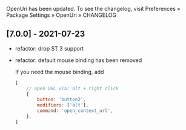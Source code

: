 OpenUri has been updated. To see the changelog, visit
Preferences » Package Settings » OpenUri » CHANGELOG

## [7.0.0] - 2021-07-23

- refactor: drop ST 3 support
- refactor: default mouse binding has been removed

  If you need the mouse binding, add

  ```js
  [
      // open URL via: alt + right click
      {
          button: 'button2',
          modifiers: ['alt'],
          command: 'open_context_url',
      },
  ]
  ```

